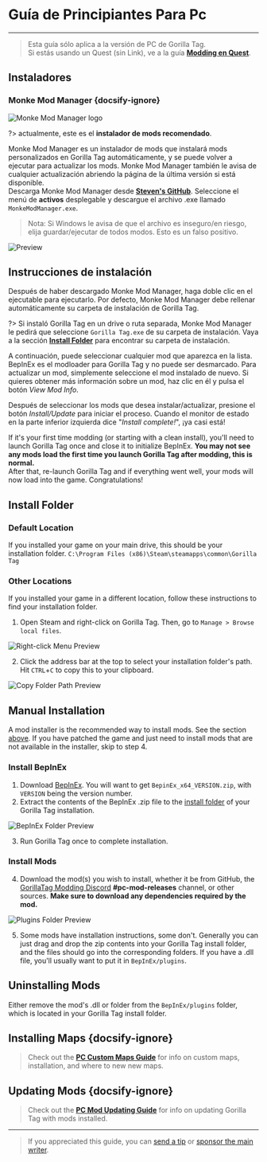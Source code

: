 # Guía de Principiantes Para Pc
---
>
> Esta guía sólo aplica a la versión de PC de Gorilla Tag.  
> Si estás usando un Quest (sin Link), ve a la guía [**Modding en Quest**](quest-guide).

<div class="horizontal bordered" data-ea-publisher="gorillatagmodding-burrito-software" data-ea-type="image" data-ea-manual="true" id="pc-mod-guide"></div>

## Instaladores

### Monke Mod Manager {docsify-ignore}

![Monke Mod Manager logo](../docs/files/mmmlogo.png)

?> actualmente, este es el **instalador de mods recomendado**.

Monke Mod Manager es un instalador de mods que instalará mods personalizados en Gorilla Tag automáticamente, y se puede volver a ejecutar para actualizar los mods. Monke Mod Manager también le avisa de cualquier actualización abriendo la página de la última versión si está disponible.  
Descarga Monke Mod Manager desde [**Steven's GitHub**](https://github.com/DeadlyKitten/MonkeModManager/releases/latest). Seleccione el menú de **activos** desplegable y descargue el archivo .exe llamado `MonkeModManager.exe`.

> Nota: Si Windows le avisa de que el archivo es inseguro/en riesgo, elija guardar/ejecutar de todos modos. Esto es un falso positivo.

![Preview](../docs/files/mmmpreview.png)

## Instrucciones de instalación

Después de haber descargado Monke Mod Manager, haga doble clic en el ejecutable para ejecutarlo. Por defecto, Monke Mod Manager debe rellenar automáticamente su carpeta de instalación de Gorilla Tag.

?> Si instaló Gorilla Tag en un drive o ruta separada, Monke Mod Manager le pedirá que seleccione `Gorilla Tag.exe` de su carpeta de instalación. Vaya a la sección [**Install Folder**](#install-folder) para encontrar su carpeta de instalación.

A continuación, puede seleccionar cualquier mod que aparezca en la lista. BepInEx es el modloader para Gorilla Tag y no puede ser desmarcado. Para actualizar un mod, simplemente seleccione el mod instalado de nuevo. Si quieres obtener más información sobre un mod, haz clic en él y pulsa el botón *View Mod Info*.

Después de seleccionar los mods que desea instalar/actualizar, presione el botón *Install/Update* para iniciar el proceso. Cuando el monitor de estado en la parte inferior izquierda dice "*Install complete!*", ¡ya casi está!

If it's your first time modding (or starting with a clean install), you'll need to launch Gorilla Tag once and close it to initialize BepInEx. **You may not see any mods load the first time you launch Gorilla Tag after modding, this is normal.**  
After that, re-launch Gorilla Tag and if everything went well, your mods will now load into the game. Congratulations!

## Install Folder

### Default Location

If you installed your game on your main drive, this should be your installation folder. `C:\Program Files (x86)\Steam\steamapps\common\Gorilla Tag`

### Other Locations

If you installed your game in a different location, follow these instructions to find your installation folder.

1. Open Steam and right-click on Gorilla Tag. Then, go to `Manage > Browse local files`.

![Right-click Menu Preview](../docs/files/localfilescontext.png)

2. Click the address bar at the top to select your installation folder's path. Hit `CTRL`+`C` to copy this to your clipboard.

![Copy Folder Path Preview](../docs/files/copyfolderpath.png)

## Manual Installation
A mod installer is the recommended way to install mods. See the section [above](#installers). If you have patched the game and just need to install mods that are not available in the installer, skip to step 4.

### Install BepInEx

1. Download [BepInEx](https://github.com/BepInEx/BepInEx/releases/latest). You will want to get `BepinEx_x64_VERSION.zip`, with `VERSION` being the version number.
2. Extract the contents of the BepInEx .zip file to the [install folder](#install-folder) of your Gorilla Tag installation.

![BepInEx Folder Preview](../docs/files/bepinexfolder.png)

3. Run Gorilla Tag once to complete installation.

### Install Mods

4. Download the mod(s) you wish to install, whether it be from GitHub, the [GorillaTag Modding Discord](https://discord.gg/b2MhDBAzTv) **#pc-mod-releases** channel, or other sources. **Make sure to download any dependencies required by the mod.**

![Plugins Folder Preview](../docs/files/pluginsfolder.png)

5. Some mods have installation instructions, some don't. Generally you can just drag and drop the zip contents into your Gorilla Tag install folder, and the files should go into the corresponding folders. If you have a .dll file, you'll usually want to put it in `BepInEx/plugins`.

## Uninstalling Mods

Either remove the mod's .dll or folder from the `BepInEx/plugins` folder, which is located in your Gorilla Tag install folder.

## Installing Maps {docsify-ignore}

> Check out the [**PC Custom Maps Guide**](pc-maploading) for info on custom maps, installation, and where to new new maps.

## Updating Mods {docsify-ignore}

> Check out the [**PC Mod Updating Guide**](pc-updating) for info on updating Gorilla Tag with mods installed.

---

> If you appreciated this guide, you can [send a tip](https://streamelements.com/burritosoft/tip) or [sponsor the main writer](https://github.com/sponsors/burritosoftware).